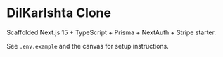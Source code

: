 # DilKarIshta Clone

Scaffolded Next.js 15 + TypeScript + Prisma + NextAuth + Stripe starter.

See `.env.example` and the canvas for setup instructions.

